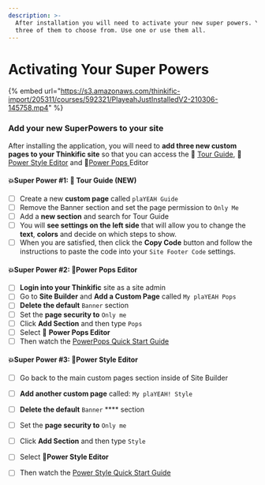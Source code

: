 ```yaml
---
description: >-
  After installation you will need to activate your new super powers. You have
  three of them to choose from. Use one or use them all.
---
```


# Activating Your Super Powers

{% embed url="https://s3.amazonaws.com/thinkific-import/205311/courses/592321/PlayeahJustInstalledV2-210306-145758.mp4" %}



### Add your new SuperPowers to your site

After installing the application, you will need to **add three new custom pages to your Thinkific site** so that you can access the 🧭 [Tour Guide](../tour-guide/using-the-course-player-tour.md),  :art:[Power Style Editor](../power-style-editor/power-style-quick-start-guide/) and :champagne:[Power Pops ](../power-pops-editor/quick-win-guides/)Editor

#### :boom:Super Power #1: 🧭 Tour Guide (NEW)

* [ ] Create a new **custom page** called `plaYEAH Guide`
* [ ] Remove the Banner section and set the page permission to `Only Me`&#x20;
* [ ] Add a **new section** and search for Tour Guide
* [ ] You will **see settings on the left side** that will allow you to change the **text**, **colors** and decide on which steps to show.
* [ ] When you are satisfied, then click the **Copy Code** button and follow the instructions to paste the code into your `Site Footer Code` settings.

#### :boom:Super Power #2: :champagne:Power Pops Editor

* [ ] **Login into your Thinkific** site as a site admin
* [ ] Go to **Site Builder** and **Add a Custom Page** called `My plaYEAH Pops`
* [ ] **Delete the default** `Banner` section
* [ ] Set the **page security to** `Only me`
* [ ] Click **Add Section** and then type `Pops`
* [ ] Select :champagne: **Power Pops Editor**
* [ ] Then watch the [PowerPops Quick Start Guide](../power-pops-editor/quick-win-guides/)

#### :boom:Super Power #3: :art:Power Style Editor

* [ ] Go back to the main custom pages section inside of Site Builder&#x20;
* [ ] **Add another custom page** called: `My plaYEAH! Style`
* [ ] **Delete the default** `Banner` **** section
* [ ] Set the **page security to** `Only me`
* [ ] Click **Add Section** and then type `Style`
* [ ] Select :art:**Power Style Editor**
* [ ] Then watch the [Power Style Quick Start Guide](../power-style-editor/power-style-quick-start-guide/)

